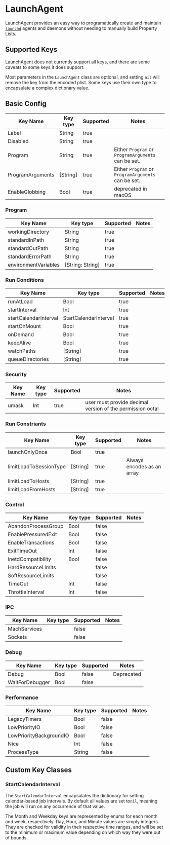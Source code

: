 # LaunchAgent

LaunchAgent provides an easy way to programatically create and maintain [`launchd`][launchd] agents and daemons without needing to manually build Property Lists. 

[launchd]: http://www.launchd.info

## Supported Keys

LaunchAgent does not currently support all keys, and there are some caveats to some keys it does support. 

Most parameters in the `LaunchAgent` class are optional, and setting `nil` will remove the key from the encoded plist. 
Some keys use their own type to encapsulate a complex dictionary value.

## Basic Config
| Key Name         | Key type | Supported | Notes |
|------------------|----------|-----------|-------|
| Label            | String   | true      | |
| Disabled         | String   | true      | |
| Program          | String   | true      | Either `Program` or `ProgramArguments` can be set. |
| ProgramArguments | [String] | true      | Either `Program` or `ProgramArguments` can be set. |
| EnableGlobbing   | Bool     | true      | deprecated in macOS |

### Program
| Key Name             | Key type         | Supported | Notes |
|----------------------|------------------|-----------|-------|
| workingDirectory     | String           | true      | |
| standardInPath       | String           | true      | |
| standardOutPath      | String           | true      | |
| standardErrorPath    | String           | true      | |
| environmentVariables | [String: String] | true      | |

### Run Conditions
| Key Name              | Key type              | Supported | Notes |
|-----------------------|-----------------------|-----------|-------|
| runAtLoad             | Bool                  | true     | |
| startInterval         | Int                   | true     | |
| startCalendarInterval | StartCalendarInterval | true     | |
| startOnMount          | Bool                  | true     | |
| onDemand              | Bool                  | true     | |
| keepAlive             | Bool                  | true     | |
| watchPaths            | [String]              | true     | |
| queueDirectories      | [String]              | true     | |

### Security
| Key Name | Key type | Supported | Notes |
|----------|----------|-----------|-------|
| umask    | Int      | true      | user must provide decimal version of the permission octal |

### Run Constriants
| Key Name               | Key type | Supported | Notes |
|------------------------|----------|-----------|-------|
| launchOnlyOnce         | Bool     | true      | |
| limitLoadToSessionType | [String] | true      | Always encodes as an array |
| limitLoadToHosts       | [String] | true      | |
| limitLoadFromHosts     | [String] | true      | |


### Control
| Key Name            | Key type | Supported | Notes |
|---------------------|----------|-----------|-------|
| AbandonProcessGroup | Bool     | false     |       |
| EnablePressuredExit | Bool     | false     |       |
| EnableTransactions  | Bool     | false     |       |
| ExitTimeOut         | Int      | false     |       |
| inetdCompatibility  | Bool     | false     |       |
| HardResourceLimits  |          | false     |       |
| SoftResourceLimits  |          | false     |       |
| TimeOut             | Int      | false     |       |
| ThrottleInterval    | Int      | false     |       |

### IPC
| Key Name     | Key type | Supported | Notes |
|--------------|----------|-----------|-------|
| MachServices |          | false     |       |
| Sockets      |          | false     |       |


### Debug
| Key Name        | Key type | Supported | Notes |
|-----------------|----------|-----------|-------|
| Debug           | Bool     | false     | Deprecated |
| WaitForDebugger | Bool     | false     |            |

### Performance
| Key Name                | Key type | Supported | Notes |
|-------------------------|----------|-----------|-------|
| LegacyTimers            | Bool     | false     | |
| LowPriorityIO           | Bool     | false     | |
| LowPriorityBackgroundIO | Bool     | false     | |
| Nice                    | Int      | false     | |
| ProcessType             | String   | false     | |


## Custom Key Classes

### StartCalendarInterval

The `StartCalendarInterval` encapsulates the dictionary for setting calendar-based job intervals. 
By default all values are set to`nil`, meaning the job will run on any occurrence of that value. 

The Month and Weekday keys are represented by enums for each month and week, respectively. 
Day, Hour, and Minute values are simply integers. They are checked for validity in their 
respective time ranges, and will be set to the minimum or maximum value depending on which way they were out of bounds. 

